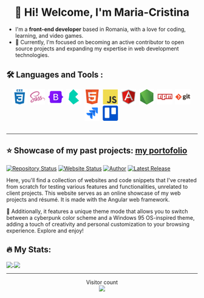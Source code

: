 <h1 align="center">👋 Hi! Welcome, I'm Maria-Cristina</h1>
<ul>
  <li>I'm a <strong>front-end developer</strong> based in Romania, with a love for coding, learning, and video games. </li>
  <li>🌱 Currently, I'm focused on becoming an active contributor to open source projects and expanding my expertise in web development technologies.</li>
</ul>

## :hammer_and_wrench: Languages and Tools :
<div align=center>
  <img src="https://github.com/devicons/devicon/blob/master/icons/css3/css3-plain-wordmark.svg"  title="CSS3" alt="CSS" width="40" height="40"/>&nbsp;  
  <img src="https://github.com/devicons/devicon/blob/master/icons/sass/sass-original.svg"  title="SASS" alt="SASS" width="40" height="40"/>&nbsp;
  <img src="https://github.com/devicons/devicon/blob/master/icons/bootstrap/bootstrap-original.svg" title="Bootstrap" alt="Bootstrap" width="40" height="40"/>&nbsp;
  <img src="https://github.com/devicons/devicon/blob/master/icons/bulma/bulma-plain.svg" title="Bulma" alt="Bulma" width="40" height="40"/>&nbsp;
  <img src="https://github.com/devicons/devicon/blob/master/icons/html5/html5-original.svg" title="HTML5" alt="HTML" width="40" height="40"/>&nbsp;
  <img src="https://github.com/devicons/devicon/blob/master/icons/javascript/javascript-original.svg" title="JavaScript" alt="JavaScript" width="40" height="40"/>&nbsp;
  <img src="https://github.com/devicons/devicon/blob/master/icons/angularjs/angularjs-original.svg" title="Angular" alt="Angular" width="40" height="40"/>&nbsp;
  <img src="https://github.com/devicons/devicon/blob/master/icons/nodejs/nodejs-original.svg" title="NodeJS" alt="NodeJS" width="40" height="40"/>&nbsp;
  <img src="https://github.com/devicons/devicon/blob/master/icons/npm/npm-original-wordmark.svg" title="NPM" alt="NPM" width="40" height="40"/>&nbsp;
  <img src="https://github.com/devicons/devicon/blob/master/icons/git/git-original-wordmark.svg" title="Git" **alt="Git" width="40" height="40"/>&nbsp;
  <img src="https://github.com/devicons/devicon/blob/master/icons/jira/jira-original.svg" title="Jira" alt="Jira" width="40" height="40"/>&nbsp;
  <img src="https://github.com/devicons/devicon/blob/master/icons/trello/trello-plain.svg" title="Trello" alt="Trello" width="40" height="40"/>&nbsp;
</div>
<br />
<hr />

## :star: Showcase of my past projects: [**my portofolio**](https://maria-cristinaiosub.vercel.app/#projects)

[![Repository Status](https://img.shields.io/badge/Repository%20Status-Maintained-dark%20green.svg)](https://github.com/mariacristinaI/mariacristinaI)
[![Website Status](https://img.shields.io/badge/Website%20Status-Online-green)](https://mariacristinai.github.io/mariacristinaI)
[![Author](https://img.shields.io/badge/Author-Maria%20Cristina%20Iosub-blue.svg)](https://github.com/mariacristinaI/Web-Dev-Portofolio)
[![Latest Release](https://img.shields.io/badge/Latest%20Release-4%20October%202024-yellow.svg)](https://github.com/mariacristinaI?tab=repositories)

Here, you'll find a collection of websites and code snippets that I've created from scratch for testing various features and functionalities, unrelated to client projects. This website serves as an online showcase of my web projects and résumé. It is made with the Angular web framework.

🎨 Additionally, it features a unique theme mode that allows you to switch between a cyberpunk color scheme and a Windows 95 OS-inspired theme, adding a touch of creativity and personal customization to your browsing experience. Explore and enjoy!

## :fire: My Stats:

<a href="https://github.com/mariacristinaI/github-readme-stats">
  <img height=200 align="center" src="https://github-readme-stats.vercel.app/api/top-langs/?username=mariacristinaI&layout=compact&title_color=14c1c1&text_color=0D0D0D"/>
</a>
<a href="https://git.io/streak-stats">
  <img height=200 align="center" src="https://github-readme-streak-stats.herokuapp.com/?user=mariacristinaI&text_color=0D0D0D&ring=B70E91&currStreakLabel=14c1c1" />
</a>

<hr />

<p align="center"> 
  Visitor count<br>
  <img src="https://profile-counter.glitch.me/mariacristinai/count.svg" />
</p>
